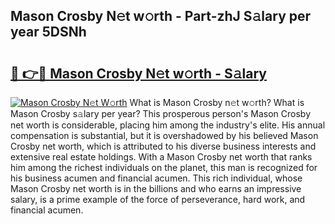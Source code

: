 ## Mason Crosby N𝚎t w𝚘rth - Part-zhJ S𝚊lary per year 5DSNh

# <h2><a href="http://gc2c32a.nevu.top/?p=Mason+Crosby">🔗 👉🔴 Mason Crosby N𝚎t w𝚘rth - S𝚊lary</a></h2>

[![Mason Crosby N𝚎t W𝚘rth](https://i.imgur.com/Oavwk0R.jpeg)](http://gc2c32a.nevu.top/?p=Mason+Crosby)
What is Mason Crosby n𝚎t w𝚘rth? What is Mason Crosby s𝚊lary per year?
This prosperous person's Mason Crosby net worth is considerable, placing him among the industry's elite. His annual compensation is substantial, but it is overshadowed by his believed Mason Crosby net worth, which is attributed to his diverse business interests and extensive real estate holdings. With a Mason Crosby net worth that ranks him among the richest individuals on the planet, this man is recognized for his business acumen and financial acumen. This rich individual, whose Mason Crosby net worth is in the billions and who earns an impressive salary, is a prime example of the force of perseverance, hard work, and financial acumen.
